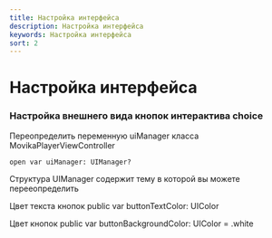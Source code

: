 ```yaml
---
title: Настройка интерфейса
description: Настройка интерфейса
keywords: Настройка интерфейса
sort: 2
---
```


# Настройка интерфейса

### Настройка внешнего вида кнопок интерактива choice

Переопределить переменную uiManager класса MovikaPlayerViewController

```
open var uiManager: UIManager?
```

Структура UIManager содержит тему в которой вы можете перееопределить

Цвет текста кнопок
public var buttonTextColor: UIColor

Цвет кнопок
public var buttonBackgroundColor: UIColor = .white
